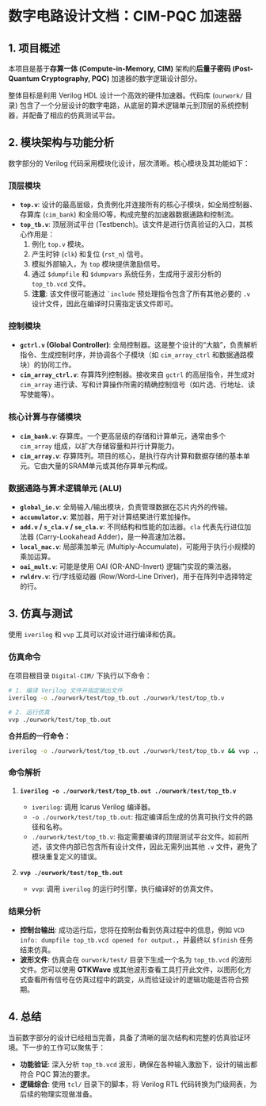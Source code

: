 # 数字电路设计文档：CIM-PQC 加速器

## 1. 项目概述

本项目是基于**存算一体 (Compute-in-Memory, CIM)** 架构的**后量子密码 (Post-Quantum Cryptography, PQC)** 加速器的数字逻辑设计部分。

整体目标是利用 Verilog HDL 设计一个高效的硬件加速器。代码库 (`ourwork/` 目录) 包含了一个分层设计的数字电路，从底层的算术逻辑单元到顶层的系统控制器，并配备了相应的仿真测试平台。

## 2. 模块架构与功能分析

数字部分的 Verilog 代码采用模块化设计，层次清晰。核心模块及其功能如下：

### 顶层模块

-   **`top.v`**: 设计的最高层级，负责例化并连接所有的核心子模块，如全局控制器、存算库 (`cim_bank`) 和全局IO等，构成完整的加速器数据通路和控制流。
-   **`top_tb.v`**: 顶层测试平台 (Testbench)。该文件是进行仿真验证的入口，其核心作用是：
    1.  例化 `top.v` 模块。
    2.  产生时钟 (`clk`) 和复位 (`rst_n`) 信号。
    3.  模拟外部输入，为 `top` 模块提供激励信号。
    4.  通过 `$dumpfile` 和 `$dumpvars` 系统任务，生成用于波形分析的 `top_tb.vcd` 文件。
    5.  **注意**: 该文件很可能通过 `` `include `` 预处理指令包含了所有其他必要的 `.v` 设计文件，因此在编译时只需指定该文件即可。

### 控制模块

-   **`gctrl.v` (Global Controller)**: 全局控制器。这是整个设计的“大脑”，负责解析指令、生成控制时序，并协调各个子模块（如 `cim_array_ctrl` 和数据通路模块）的协同工作。
-   **`cim_array_ctrl.v`**: 存算阵列控制器。接收来自 `gctrl` 的高层指令，并生成对 `cim_array` 进行读、写和计算操作所需的精确控制信号（如片选、行地址、读写使能等）。

### 核心计算与存储模块

-   **`cim_bank.v`**: 存算库。一个更高层级的存储和计算单元，通常由多个 `cim_array` 组成，以扩大存储容量和并行计算能力。
-   **`cim_array.v`**: 存算阵列。项目的核心，是执行存内计算和数据存储的基本单元。它由大量的SRAM单元或其他存算单元构成。

### 数据通路与算术逻辑单元 (ALU)

-   **`global_io.v`**: 全局输入/输出模块，负责管理数据在芯片内外的传输。
-   **`accumulator.v`**: 累加器，用于对计算结果进行累加操作。
-   **`add.v` / `s_cla.v` / `se_cla.v`**: 不同结构和性能的加法器。`cla` 代表先行进位加法器 (Carry-Lookahead Adder)，是一种高速加法器。
-   **`local_mac.v`**: 局部乘加单元 (Multiply-Accumulate)，可能用于执行小规模的乘加运算。
-   **`oai_mult.v`**: 可能是使用 OAI (OR-AND-Invert) 逻辑门实现的乘法器。
-   **`rwldrv.v`**: 行/字线驱动器 (Row/Word-Line Driver)，用于在阵列中选择特定的行。

## 3. 仿真与测试

使用 `iverilog` 和 `vvp` 工具可以对设计进行编译和仿真。

### 仿真命令

在项目根目录 `Digital-CIM/` 下执行以下命令：

```bash
# 1. 编译 Verilog 文件并指定输出文件
iverilog -o ./ourwork/test/top_tb.out ./ourwork/test/top_tb.v

# 2. 运行仿真
vvp ./ourwork/test/top_tb.out
```

**合并后的一行命令：**

```bash
iverilog -o ./ourwork/test/top_tb.out ./ourwork/test/top_tb.v && vvp ./ourwork/test/top_tb.out
```

### 命令解析

1.  **`iverilog -o ./ourwork/test/top_tb.out ./ourwork/test/top_tb.v`**
    -   `iverilog`: 调用 Icarus Verilog 编译器。
    -   `-o ./ourwork/test/top_tb.out`: 指定编译后生成的仿真可执行文件的路径和名称。
    -   `./ourwork/test/top_tb.v`: 指定需要编译的顶层测试平台文件。如前所述，该文件内部已包含所有设计文件，因此无需列出其他 `.v` 文件，避免了模块重复定义的错误。

2.  **`vvp ./ourwork/test/top_tb.out`**
    -   `vvp`: 调用 `iverilog` 的运行时引擎，执行编译好的仿真文件。

### 结果分析

-   **控制台输出**: 成功运行后，您将在控制台看到仿真过程中的信息，例如 `VCD info: dumpfile top_tb.vcd opened for output.`，并最终以 `$finish` 任务结束仿真。
-   **波形文件**: 仿真会在 `ourwork/test/` 目录下生成一个名为 `top_tb.vcd` 的波形文件。您可以使用 **GTKWave** 或其他波形查看工具打开此文件，以图形化方式查看所有信号在仿真过程中的跳变，从而验证设计的逻辑功能是否符合预期。

## 4. 总结

当前数字部分的设计已经相当完善，具备了清晰的层次结构和完整的仿真验证环境。下一步的工作可以聚焦于：

-   **功能验证**: 深入分析 `top_tb.vcd` 波形，确保在各种输入激励下，设计的输出都符合 PQC 算法的要求。
-   **逻辑综合**: 使用 `tcl/` 目录下的脚本，将 Verilog RTL 代码转换为门级网表，为后续的物理实现做准备。

